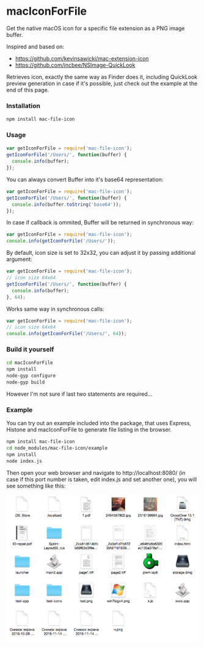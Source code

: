 # macIconForFile

Get the native macOS icon for a specific file extension as a PNG image buffer.

Inspired and based on:
  * https://github.com/kevinsawicki/mac-extension-icon
  * https://github.com/incbee/NSImage-QuickLook
  
Retrieves icon, exactly the same way as Finder does it, including QuickLook preview generation in case if it's possible, just check out the example at the end of this page.
  
### Installation

```bash
npm install mac-file-icon
```

### Usage

```javascript
var getIconForFile = require('mac-file-icon');
getIconForFile('/Users/', function(buffer) {
  console.info(buffer);
});
```
You can always convert Buffer into it's base64 representation:

```javascript
var getIconForFile = require('mac-file-icon');
getIconForFile('/Users/', function(buffer) {
  console.info(buffer.toString('base64'));
});
```

In case if callback is ommited, Buffer will be returned in synchronous way:

```javascript
var getIconForFile = require('mac-file-icon');
console.info(getIconForFile('/Users/'));
```

By default, icon size is set to 32x32, you can adjust it by passing additional argument:

```javascript
var getIconForFile = require('mac-file-icon');
// icon size 64x64
getIconForFile('/Users/', function(buffer) {
  console.info(buffer);
}, 64);
```

Works same way in synchronous calls:

```javascript
var getIconForFile = require('mac-file-icon');
// icon size 64x64
console.info(getIconForFile('/Users/', 64));
```

### Build it yourself

```bash
cd macIconForFile
npm install
node-gyp configure
node-gyp build
```

However I'm not sure if last two statements are required...

### Example

You can try out an example included into the package, that uses Express, Histone and macIconForFile to generate file listing in the browser.

```bash
npm install mac-file-icon
cd node_modules/mac-file-icon/example
npm install
node index.js
```

Then open your web browser and navigate to http://localhost:8080/ (in case if this port number is taken, edit index.js and set another one), you will see something like this:

![Show case of how it looks like](/example/screenshot.png?raw=true)
